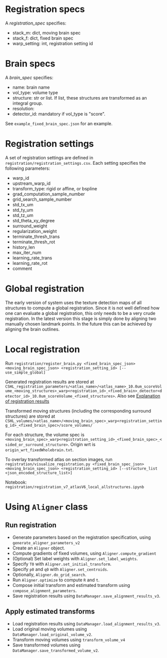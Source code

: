 # Registration specs

A _registration_spec_ specifies:
  - stack_m: dict, moving brain spec
  - stack_f: dict, fixed brain spec
  - warp_setting: int, registration setting id

# Brain specs

A _brain_spec_ specifies:
- name: brain name
- vol_type: volume type
- structure: str or list. If list, these structures are transformed as an integral group.
- resolution: 
- detector_id: mandatory if vol_type is "score".

See `example_fixed_brain_spec.json` for an example.

# Registration settings
A set of registration settings are defined in `registration/registration_settings.csv`.
Each setting specifies the following parameters:
- warp_id
- upstream_warp_id
- transform_type: rigid or affine, or bspline
- grad_computation_sample_number
- grid_search_sample_number
- std_tx_um
- std_ty_um
- std_tz_um
- std_theta_xy_degree
- surround_weight
- regularization_weight
- terminate_thresh_trans
- terminate_thresh_rot
- history_len
- max_iter_num
- learning_rate_trans
- learning_rate_rot
- comment

# Global registration

The early version of system uses the texture detection maps of all structures to compute a global registration.
Since it is not well defined how one can evaluate a global registration, this only needs to be a very crude registration.
In the latest version this stage is simply done by aligning two manually chosen landmark points. In the future this can be achieved by aligning the brain outlines.

# Local registration

Run `registration/register_brain.py <fixed_brain_spec_json> <moving_brain_spec_json> <registration_setting_id> [--use_simple_global]`

Generated registration results are stored at
`CSHL_registration_parameters/<atlas_name>/<atlas_name>_10.0um_scoreVolume_<moving_structures>_warp<registration_id>_<fixed_brain>_detector<detector_id>_10.0um_scoreVolume_<fixed_structures>`.
Also see [Explanation of registration results](DataDescription.md)

Transformed moving structures (including the corresponding surround structures) are stored at 
`CSHL_volumes/<atlas_name>/<moving_brain_spec>_warp<registration_setting_id>_<fixed_brain_spec>/score_volumes/`

For each structure, the volume spec is `<moving_brain_spec>_warp<registration_setting_id>_<fixed_brain_spec>_<sided_or_surround_structure>`.
Origin wrt is `origin_wrt_fixedWholebrain.txt`.

To overlay transformed atlas on section images, run 
`registration/visualize_registration.py <fixed_brain_spec_json> <moving_brain_spec_json> <registration_setting_id> [--structure_list <json_encoded_structure_list>]`

Notebook: `registration/registration_v7_atlasV6_local_allstructures.ipynb`

# Using `Aligner` class

## Run registration
- Generate parameters based on the registration specification, using `generate_aligner_parameters_v2`
- Create an `Aligner` object.
- Compute gradients of fixed volumes, using `Aligner.compute_gradient`
- (Optional) Set label weights with `Aligner.set_label_weights`.
- Specify `T0` with `Aligner.set_initial_transform`.
- Specify `p0` and `q0` with `Aligner.set_centroids`.
- Optionally, `Aligner.do_grid_search`.
- Run `Aligner.optimize` to compute `R` and `t`.
- Compose initial transform and estimated transform using `compose_alignment_parameters`.
- Save registration results using `DataManager.save_alignment_results_v3`.

## Apply estimated transforms

- Load registration results using `DataManager.load_alignment_results_v3`.
- Load original moving volumes using `DataManager.load_original_volume_v2`.
- Transform moving volumes using `transform_volume_v4`
- Save transformed volumes using `DataManager.save_transformed_volume_v2`.


